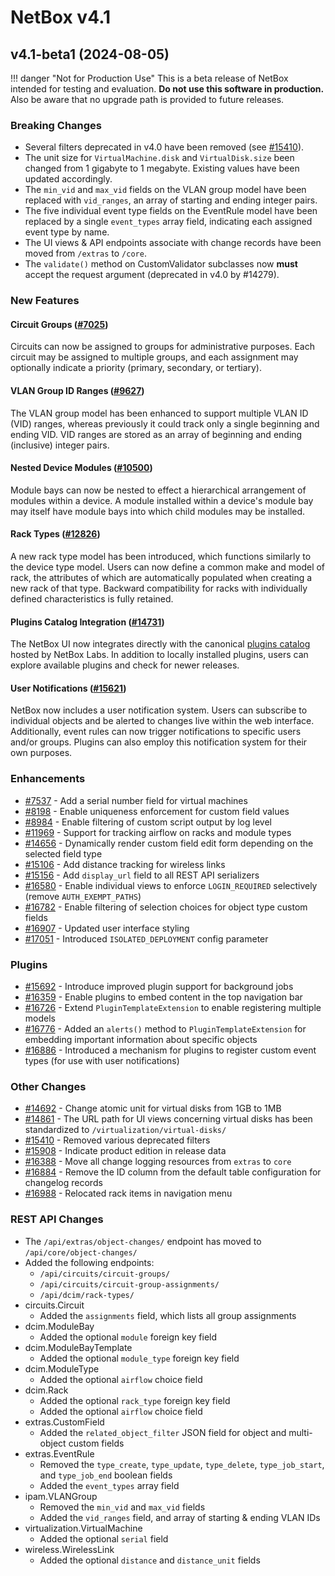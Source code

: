 # NetBox v4.1

## v4.1-beta1 (2024-08-05)

!!! danger "Not for Production Use"
    This is a beta release of NetBox intended for testing and evaluation. **Do not use this software in production.** Also be aware that no upgrade path is provided to future releases.

### Breaking Changes

* Several filters deprecated in v4.0 have been removed (see [#15410](https://github.com/netbox-community/netbox/issues/15410)).
* The unit size for `VirtualMachine.disk` and `VirtualDisk.size` been changed from 1 gigabyte to 1 megabyte. Existing values have been updated accordingly.
* The `min_vid` and `max_vid` fields on the VLAN group model have been replaced with `vid_ranges`, an array of starting and ending integer pairs.
* The five individual event type fields on the EventRule model have been replaced by a single `event_types` array field, indicating each assigned event type by name.
* The UI views & API endpoints associate with change records have been moved from `/extras` to `/core`.
* The `validate()` method on CustomValidator subclasses now **must** accept the request argument (deprecated in v4.0 by #14279).

### New Features

#### Circuit Groups ([#7025](https://github.com/netbox-community/netbox/issues/7025))

Circuits can now be assigned to groups for administrative purposes. Each circuit may be assigned to multiple groups, and each assignment may optionally indicate a priority (primary, secondary, or tertiary).

#### VLAN Group ID Ranges ([#9627](https://github.com/netbox-community/netbox/issues/9627))

The VLAN group model has been enhanced to support multiple VLAN ID (VID) ranges, whereas previously it could track only a single beginning and ending VID. VID ranges are stored as an array of beginning and ending (inclusive) integer pairs.

#### Nested Device Modules ([#10500](https://github.com/netbox-community/netbox/issues/10500))

Module bays can now be nested to effect a hierarchical arrangement of modules within a device. A module installed within a device's module bay may itself have module bays into which child modules may be installed.

#### Rack Types ([#12826](https://github.com/netbox-community/netbox/issues/12826))

A new rack type model has been introduced, which functions similarly to the device type model. Users can now define a common make and model of rack, the attributes of which are automatically populated when creating a new rack of that type. Backward compatibility for racks with individually defined characteristics is fully retained.

#### Plugins Catalog Integration ([#14731](https://github.com/netbox-community/netbox/issues/14731))

The NetBox UI now integrates directly with the canonical [plugins catalog](https://netboxlabs.com/netbox-plugins/) hosted by NetBox Labs. In addition to locally installed plugins, users can explore available plugins and check for newer releases.

#### User Notifications ([#15621](https://github.com/netbox-community/netbox/issues/15621))

NetBox now includes a user notification system. Users can subscribe to individual objects and be alerted to changes live within the web interface. Additionally, event rules can now trigger notifications to specific users and/or groups. Plugins can also employ this notification system for their own purposes.

### Enhancements

* [#7537](https://github.com/netbox-community/netbox/issues/7537) - Add a serial number field for virtual machines
* [#8198](https://github.com/netbox-community/netbox/issues/8198) - Enable uniqueness enforcement for custom field values
* [#8984](https://github.com/netbox-community/netbox/issues/8984) - Enable filtering of custom script output by log level
* [#11969](https://github.com/netbox-community/netbox/issues/11969) - Support for tracking airflow on racks and module types
* [#14656](https://github.com/netbox-community/netbox/issues/14656) - Dynamically render custom field edit form depending on the selected field type
* [#15106](https://github.com/netbox-community/netbox/issues/15106) - Add distance tracking for wireless links
* [#15156](https://github.com/netbox-community/netbox/issues/15156) - Add `display_url` field to all REST API serializers
* [#16580](https://github.com/netbox-community/netbox/issues/16580) - Enable individual views to enforce `LOGIN_REQUIRED` selectively (remove `AUTH_EXEMPT_PATHS`)
* [#16782](https://github.com/netbox-community/netbox/issues/16782) - Enable filtering of selection choices for object type custom fields
* [#16907](https://github.com/netbox-community/netbox/issues/16907) - Updated user interface styling
* [#17051](https://github.com/netbox-community/netbox/issues/17051) - Introduced `ISOLATED_DEPLOYMENT` config parameter

### Plugins

* [#15692](https://github.com/netbox-community/netbox/issues/15692) - Introduce improved plugin support for background jobs
* [#16359](https://github.com/netbox-community/netbox/issues/16359) - Enable plugins to embed content in the top navigation bar
* [#16726](https://github.com/netbox-community/netbox/issues/16726) - Extend `PluginTemplateExtension` to enable registering multiple models
* [#16776](https://github.com/netbox-community/netbox/issues/16776) - Added an `alerts()` method to `PluginTemplateExtension` for embedding important information about specific objects
* [#16886](https://github.com/netbox-community/netbox/issues/16886) - Introduced a mechanism for plugins to register custom event types (for use with user notifications)

### Other Changes

* [#14692](https://github.com/netbox-community/netbox/issues/14692) - Change atomic unit for virtual disks from 1GB to 1MB
* [#14861](https://github.com/netbox-community/netbox/issues/14861) - The URL path for UI views concerning virtual disks has been standardized to `/virtualization/virtual-disks/`
* [#15410](https://github.com/netbox-community/netbox/issues/15410) - Removed various deprecated filters
* [#15908](https://github.com/netbox-community/netbox/issues/15908) - Indicate product edition in release data
* [#16388](https://github.com/netbox-community/netbox/issues/16388) - Move all change logging resources from `extras` to `core`
* [#16884](https://github.com/netbox-community/netbox/issues/16884) - Remove the ID column from the default table configuration for changelog records
* [#16988](https://github.com/netbox-community/netbox/issues/16988) - Relocated rack items in navigation menu

### REST API Changes

* The `/api/extras/object-changes/` endpoint has moved to `/api/core/object-changes/`
* Added the following endpoints:
    * `/api/circuits/circuit-groups/`
    * `/api/circuits/circuit-group-assignments/`
    * `/api/dcim/rack-types/`
* circuits.Circuit
    * Added the `assignments` field, which lists all group assignments
* dcim.ModuleBay
    * Added the optional `module` foreign key field
* dcim.ModuleBayTemplate
    * Added the optional `module_type` foreign key field
* dcim.ModuleType
    * Added the optional `airflow` choice field
* dcim.Rack
    * Added the optional `rack_type` foreign key field
    * Added the optional `airflow` choice field
* extras.CustomField
    * Added the `related_object_filter` JSON field for object and multi-object custom fields
* extras.EventRule
    * Removed the `type_create`, `type_update`, `type_delete`, `type_job_start`, and `type_job_end` boolean fields
    * Added the `event_types` array field
* ipam.VLANGroup
    * Removed the `min_vid` and `max_vid` fields
    * Added the `vid_ranges` field, and array of starting & ending VLAN IDs
* virtualization.VirtualMachine
    * Added the optional `serial` field
* wireless.WirelessLink
    * Added the optional `distance` and `distance_unit` fields

